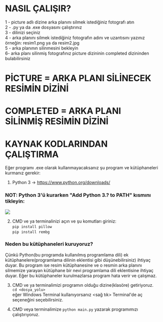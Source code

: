 # NASIL ÇALIŞIR?
1 - picture adlı dizine arka planını silmek istediğiniz fotografı atın <br>
2 - .py ya da .exe dosyasını çalıştırınız <br>
3 - dilinizi seçiniz <br>
4 - arka planını silmek istediğiniz fotografın adını ve uzantısını yazınız
örneğin: resim1.png ya da resim2.jpg<br>
5 - arka planının silinmesini bekleyin<br>
6- arka planı silinmiş fotografınız picture dizininin completed dizininden bulabilirsiniz

# PİCTURE = ARKA PLANI SİLİNECEK RESİMİN DİZİNİ<br>
# COMPLETED = ARKA PLANI SİLİNMİŞ RESİMİN DİZİNİ

# KAYNAK KODLARINDAN ÇALIŞTIRMA
Eğer programı .exe olarak kullanmayacaksanız şu program ve kütüphaneleri kurmanız gerekir:

1. Python 3 -> https://www.python.org/downloads/
### NOT: Python 3'ü kurarken "Add Python 3.? to PATH" kısmını tikleyin:
![](https://opensource.com/sites/default/files/uploads/win-python-path.jpg)

2. CMD ve ya terminalinizi açın ve şu komutları giriniz: <br>
`pip install pillow` <br>
`pip install rembg` <br>

### Neden bu kütüphaneleri kuruyoruz?
Çünkü Python(bu programda kullanılmış programlama dili) ek kütüphanelere(programlama dilinin eklentisi gibi düşünebilirsiniz) ihtiyaç duyar. Bu program ise resim kütüphanesine ve o resmin arka planını silmemize yarayan kütüphane bir nevi programlama dili eklentisine ihtiyaç duyar. Eğer bu kütüphaneler kurulmazlarsa program hata verir ve çalışmaz.

3. CMD ve ya terminalimizi programın olduğu dizine(klasöre) getiriyoruz.<br> 
`cd <dosya_yolu>`<br>
eğer Windows Terminal kullanıyorsanız <sağ tık> Terminal'de aç seçeneğini seçebilirsiniz.

4. CMD veya terminalimize `python main.py` yazarak programımızı çalıştırıyoruz.
